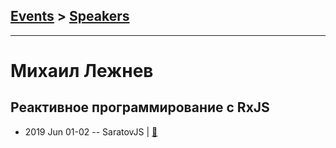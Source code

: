 ## [Events](../README.md) > [Speakers](../speakers.md)
---

# Михаил Лежнев

## Реактивное программирование с RxJS
- 2019 Jun 01-02 -- SaratovJS  | [:notebook:](https://vk.com/doc28685522_505158649?hash=4d2f3419066c9abd37&dl=bced87b2dfdcc6c4d8)  
